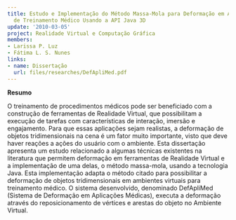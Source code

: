 ```yaml
---
title: Estudo e Implementação do Método Massa-Mola para Deformação em Ambientes Virtuais
  de Treinamento Médico Usando a API Java 3D
update: '2010-03-05'
project: Realidade Virtual e Computação Gráfica
members:
- Larissa P. Luz
- Fátima L. S. Nunes
links:
- name: Dissertação
  url: files/researches/DefApliMed.pdf
---
```


**Resumo**

O treinamento de procedimentos médicos pode ser beneficiado com a construção de ferramentas de Realidade Virtual, que possibilitam a execução de tarefas com características de interação, imersão e engajamento. Para que essas aplicações sejam realistas, a deformação de objetos tridimensionais na cena é um fator muito importante, visto que deve haver reações a ações do usuário com o ambiente. Esta dissertação apresenta um estudo relacionado a algumas técnicas existentes na literatura que permitem deformação em ferramentas de Realidade Virtual e a implementação de uma delas, o método massa-mola, usando a tecnologia Java. Esta implementação adapta o método citado para possibilitar a deformação de objetos tridimensionais em ambientes virtuais para treinamento médico. O sistema desenvolvido, denominado DefApliMed (Sistema de Deformação em Aplicações Médicas), executa a deformação através do reposicionamento de vértices e arestas do objeto no Ambiente Virtual.
